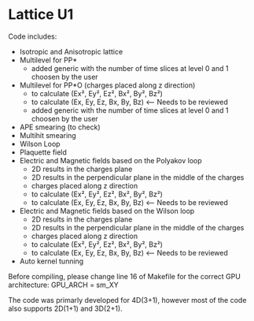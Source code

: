 # Lattice U1

Code includes:
- Isotropic and Anisotropic lattice
- Multilevel for PP*
  - added generic with the number of time slices at level 0 and 1 choosen by the user
- Multilevel for PP*O (charges placed along z direction)
  - to calculate (Ex², Ey², Ez², Bx², By², Bz²)
  - to calculate (Ex, Ey, Ez, Bx, By, Bz)  <-- Needs to be reviewed
  - added generic with the number of time slices at level 0 and 1 choosen by the user
- APE smearing (to check)
- Multihit smearing
- Wilson Loop
- Plaquette field
- Electric and Magnetic fields based on the Polyakov loop
  - 2D results in the charges plane
  - 2D results in the perpendicular plane in the middle of the charges
  - charges placed along z direction
  - to calculate (Ex², Ey², Ez², Bx², By², Bz²)
  - to calculate (Ex, Ey, Ez, Bx, By, Bz)  <-- Needs to be reviewed
- Electric and Magnetic fields based on the Wilson loop
  - 2D results in the charges plane
  - 2D results in the perpendicular plane in the middle of the charges
  - charges placed along z direction
  - to calculate (Ex², Ey², Ez², Bx², By², Bz²)
  - to calculate (Ex, Ey, Ez, Bx, By, Bz)  <-- Needs to be reviewed
- Auto kernel tunning

Before compiling, please change line 16 of Makefile for the correct GPU architecture:
GPU_ARCH = sm_XY

The code was primarly developed for 4D(3+1), however most of the code also supports 2D(1+1) and 3D(2+1).
